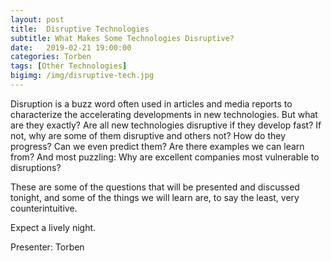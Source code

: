 ```yaml
---
layout: post
title:  Disruptive Technologies
subtitle: What Makes Some Technologies Disruptive?
date:   2019-02-21 19:00:00
categories: Torben
tags: [Other Technologies]
bigimg: /img/disruptive-tech.jpg
---
```


Disruption is a buzz word often used in articles and media reports to characterize the accelerating developments in new technologies. But what are they exactly? Are all new technologies disruptive if they develop fast? If not, why are some of them disruptive and others not? How do they progress? Can we even predict them? Are there examples we can learn from? And most puzzling: Why are excellent companies most vulnerable to disruptions?

These are some of the questions that will be presented and discussed tonight, and some of the things we will learn are, to say the least, very counterintuitive.

Expect a lively night.

Presenter: Torben
